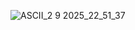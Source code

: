 
![ASCII_2  9  2025_22_51_37](https://github.com/user-attachments/assets/b5947a40-b1c7-4782-9817-a76942c85fc1)
